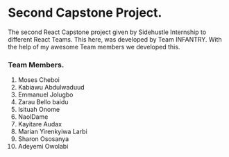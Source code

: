# Second Capstone Project.
The second React Capstone project given by Sidehustle Internship to different React Teams.
This here, was developed by Team INFANTRY.
With the help of my awesome Team members we developed this.
 ###  Team Members.
 1. Moses Cheboi
 2. Kabiawu Abdulwaduud
 3. Emmanuel Jolugbo 
 4. Zarau Bello baidu
 5. Isituah Onome
 6. NaolDame
 7. Kayitare Audax 
 8. Marian Yirenkyiwa Larbi
 9. Sharon Ososanya
 10. Adeyemi Owolabi
 
